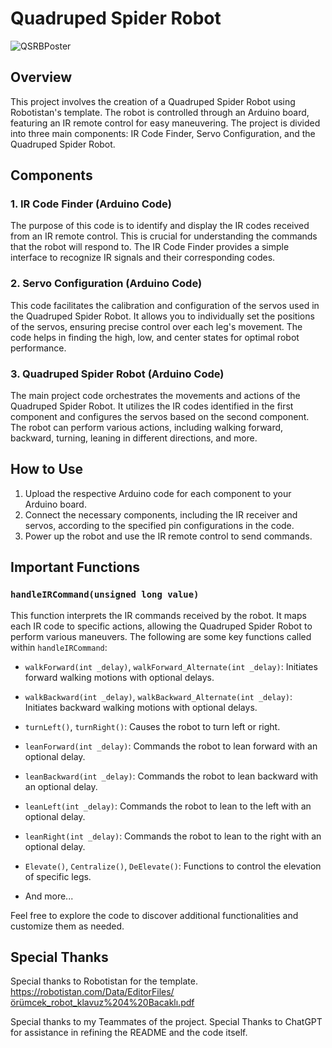 # Quadruped Spider Robot

![QSRBPoster](https://github.com/MrAliBulut/Arduino_Quadruped_Spider/assets/95712617/a9a58923-a293-4d81-91e7-b787436f6a17)

## Overview

This project involves the creation of a Quadruped Spider Robot using Robotistan's template. The robot is controlled through an Arduino board, featuring an IR remote control for easy maneuvering. The project is divided into three main components: IR Code Finder, Servo Configuration, and the Quadruped Spider Robot.

## Components


### 1. IR Code Finder (Arduino Code)

The purpose of this code is to identify and display the IR codes received from an IR remote control. This is crucial for understanding the commands that the robot will respond to. The IR Code Finder provides a simple interface to recognize IR signals and their corresponding codes.

### 2. Servo Configuration (Arduino Code)

This code facilitates the calibration and configuration of the servos used in the Quadruped Spider Robot. It allows you to individually set the positions of the servos, ensuring precise control over each leg's movement. The code helps in finding the high, low, and center states for optimal robot performance.

### 3. Quadruped Spider Robot (Arduino Code)

The main project code orchestrates the movements and actions of the Quadruped Spider Robot. It utilizes the IR codes identified in the first component and configures the servos based on the second component. The robot can perform various actions, including walking forward, backward, turning, leaning in different directions, and more.

## How to Use

1. Upload the respective Arduino code for each component to your Arduino board.
2. Connect the necessary components, including the IR receiver and servos, according to the specified pin configurations in the code.
3. Power up the robot and use the IR remote control to send commands.

## Important Functions

### `handleIRCommand(unsigned long value)`

This function interprets the IR commands received by the robot. It maps each IR code to specific actions, allowing the Quadruped Spider Robot to perform various maneuvers. The following are some key functions called within `handleIRCommand`:

- `walkForward(int _delay)`, `walkForward_Alternate(int _delay)`: Initiates forward walking motions with optional delays.

- `walkBackward(int _delay)`, `walkBackward_Alternate(int _delay)`: Initiates backward walking motions with optional delays.

- `turnLeft()`, `turnRight()`: Causes the robot to turn left or right.

- `leanForward(int _delay)`: Commands the robot to lean forward with an optional delay.

- `leanBackward(int _delay)`: Commands the robot to lean backward with an optional delay.

- `leanLeft(int _delay)`: Commands the robot to lean to the left with an optional delay.

- `leanRight(int _delay)`: Commands the robot to lean to the right with an optional delay.

- `Elevate()`, `Centralize()`, `DeElevate()`: Functions to control the elevation of specific legs.

- And more...

Feel free to explore the code to discover additional functionalities and customize them as needed.

## Special Thanks

Special thanks to Robotistan for the template.
https://robotistan.com/Data/EditorFiles/örümcek_robot_klavuz%204%20Bacaklı.pdf

Special thanks to my Teammates of the project. 
Special Thanks to ChatGPT for assistance in refining the README and the code itself.
